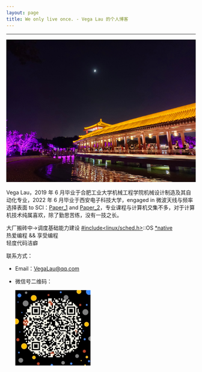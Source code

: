 ```yaml
---
layout: page
title: We only live once. - Vega Lau 的个人博客
---
```

---

![](/images/1997-05-18-about-me/head.jpg)

Vega Lau，2019 年 6 月毕业于合肥工业大学机械工程学院机械设计制造及其自动化专业，2022 年 6 月毕业于西安电子科技大学，engaged in 微波天线与频率选择表面 to SCI：[Paper_1](https://ieeexplore.ieee.org/document/9880495) and [Paper_2](https://ieeexplore.ieee.org/document/9684875)，专业课程与计算机交集不多，对于计算机技术纯属喜欢，除了勤思苦练，没有一技之长。

大厂搬砖中->调度基础能力建设 [#include<linux/sched.h>](https://git.kernel.org/pub/scm/linux/kernel/git/stable/linux.git/tree/include/linux/sched.h?h=v5.15.94)::OS [*native](https://android.googlesource.com/platform/frameworks/native/+/refs/heads/android13-release)  
热爱编程 && 享受编程  
轻度代码洁癖

联系方式：

- Email：<VegaLau@qq.com>
- 微信号二维码：

  ![微信公众号二维码](/images/1997-05-18-about-me/my_wechat.jpg)

